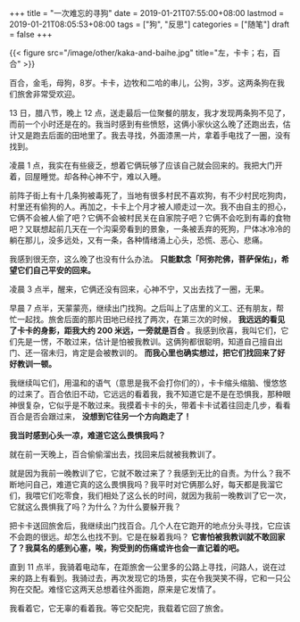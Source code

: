 +++
title = "一次难忘的寻狗"
date = 2019-01-21T07:55:00+08:00
lastmod = 2019-01-21T08:05:53+08:00
tags = ["狗", "反思"]
categories = ["随笔"]
draft = false
+++

{{< figure src="/image/other/kaka-and-baihe.jpg" title="左，卡卡；右，百合" >}}

百合，金毛，母狗，8岁。卡卡，边牧和二哈的串儿，公狗，3岁。这两条狗在我们旅舍非常受欢迎。

13 日，腊八节，晚上 12 点，送走最后一位聚餐的朋友，我才发现两条狗不见了，而前一个小时还是在的。我当时感到有些愤怒，这俩小家伙这么晚了还跑出去，估计又是跑去后面的田地里了。我去寻找，外面漆黑一片，拿着手电找了一圈，没有找到。

<!--more-->

凌晨 1 点，我实在有些疲乏，想着它俩玩够了应该自己就会回来的。我把大门开着，回屋睡觉。却各种心神不宁，难以入睡。

前阵子街上有十几条狗被毒死了，当地有很多村民不喜欢狗，有不少村民吃狗肉，村里还有偷狗的人。再加之，卡卡上个月才被人顺走过一次。我不由自主的担心，它俩不会被人偷了吧？它俩不会被村民关在自家院子吧？它俩不会吃到有毒的食物吧？又联想起前几天在一个沟渠旁看到的景象，一条被丢弃的死狗，尸体冰冷冷的躺在那儿，没多远处，又有一条，各种情绪涌上心头，恐慌、恶心、悲痛。

我感到很无奈，这么晚了也没有什么办法。 **只能默念「阿弥陀佛，菩萨保佑」，希望它们自己平安的回来。**

凌晨 3 点半，醒来，它俩还没有回来，心神不宁，又出去找了一圈，无果。

早晨 7 点半，天蒙蒙亮，继续出门找狗。之后叫上了店里的义工、还有朋友，帮忙一起找。旅舍后面的那片田地已经找了两次，在第三次的时候， **我远远的看见了卡卡的身影，距我大约 200 米远，一旁就是百合** 。我感到欣喜，我叫它们，它们先是一愣，不敢过来，估计是怕被我教训。这俩狗都很聪明，知道自己擅自出门、还一宿未归，肯定是会被教训的。 **而我心里也确实想过，把它们找回来了好好教训一顿。**

我继续叫它们，用温和的语气（意思是我不会打你们的），卡卡缩头缩脑、慢悠悠的过来了。百合依旧不动，它远远的看着我，我不知道它是不是在恐惧我，那种眼神很复杂，它似乎是不敢过来。我摸着卡卡的头，带着卡卡试着往回走几步，看看百合是否会跟过来， **没想到它往另一个方向跑走了！**

**我当时感到心头一凉，难道它这么畏惧我吗？**

就在前一天晚上，百合偷偷溜出去，找回来后就被我教训了。

就是因为我前一晚教训了它，它就不敢过来了？我感到无比的自责。为什么？我不断地问自己，难道它真的这么畏惧我吗？我平时对它俩那么好，每天都是我溜它们，我喂它们吃零食，我们相处了这么长的时间，就因为我前一晚教训了它一次，它就这么畏惧我了吗？为什么？为什么要躲开我？

把卡卡送回旅舍后，我继续出门找百合。几个人在它跑开的地点分头寻找，它应该不会跑的很远。却怎么也找不到。它是在躲着我吗？ **它害怕被我教训就不敢回家了？我莫名的感到心塞，唉，狗受到的伤痛或许也会一直记着的吧。**

直到 11 点半，我骑着电动车，在距旅舍一公里多的公路上寻找，问路人，说在过来的路上有看到。我骑过去，再次发现它的场景，实在令我哭笑不得，它和一只公狗在交配。难怪它这两天总想着往外面跑，原来是它发情了。

我看着它，它无辜的看着我。等它交配完，我载着它回了旅舍。
